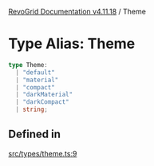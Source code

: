 [RevoGrid Documentation v4.11.18](README.md) / Theme

# Type Alias: Theme

```ts
type Theme: 
  | "default"
  | "material"
  | "compact"
  | "darkMaterial"
  | "darkCompact"
  | string;
```

## Defined in

[src/types/theme.ts:9](https://github.com/revolist/revogrid/blob/1653ad6831cb8c4a18b49e381a14df0c317a2084/src/types/theme.ts#L9)
